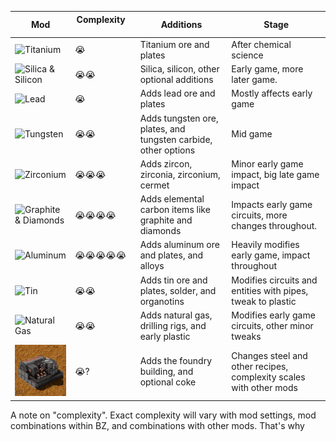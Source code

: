 
Mod | Complexity &nbsp; &nbsp; &nbsp; &nbsp; &nbsp; &nbsp; &nbsp; &nbsp; &nbsp; | Additions | Stage
--|--|--|--
![Titanium](https://raw.githubusercontent.com/brevven/titanium/master/thumbnail.png)|😭|Titanium ore and plates|After chemical science
![Silica & Silicon](https://raw.githubusercontent.com/brevven/silicon/master/thumbnail.png)|😭😭|Silica, silicon, other optional additions|Early game, more later game.
![Lead](https://raw.githubusercontent.com/brevven/lead/main/thumbnail.png)|😭|Adds lead ore and plates|Mostly affects early game
![Tungsten](https://raw.githubusercontent.com/brevven/tungsten/main/thumbnail.png)|😭😭|Adds tungsten ore, plates, and tungsten carbide, other options|Mid game
![Zirconium](https://raw.githubusercontent.com/brevven/zirconium/main/thumbnail.png)|😭😭😭|Adds zircon, zirconia, zirconium, cermet|Minor early game impact, big late game impact
![Graphite & Diamonds](https://raw.githubusercontent.com/brevven/carbon/main/thumbnail.png)|😭😭😭😭|Adds elemental carbon items like graphite and diamonds|Impacts early game circuits, more changes throughout.
![Aluminum](https://raw.githubusercontent.com/brevven/aluminum/main/thumbnail.png)|😭😭😭😭😭|Adds aluminum ore and plates, and alloys|Heavily modifies early game, impact throughout
![Tin](https://raw.githubusercontent.com/brevven/tin/main/thumbnail.png)|😭😭|Adds tin ore and plates, solder, and organotins|Modifies circuits and entities with pipes, tweak to plastic
![Natural Gas](https://raw.githubusercontent.com/brevven/bzgas/main/thumbnail.png)|😭😭|Adds natural gas, drilling rigs, and early plastic|Modifies early game circuits, other minor tweaks
![Foundry](https://raw.githubusercontent.com/brevven/foundry/main/thumbnail.png)|😭?|Adds the foundry building, and optional coke|Changes steel and other recipes, complexity scales with other mods



A note on "complexity". Exact complexity will vary with mod settings, mod combinations within BZ, and combinations with other mods. That's why
